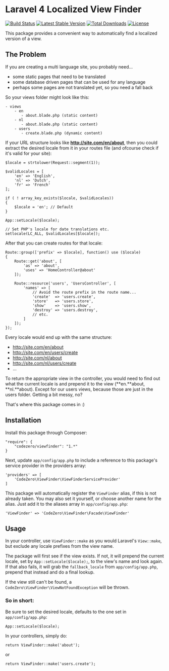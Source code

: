# Laravel 4 Localized View Finder #

[![Build Status](https://travis-ci.org/codezero-be/viewfinder.svg?branch=master)](https://travis-ci.org/codezero-be/viewfinder)
[![Latest Stable Version](https://poser.pugx.org/codezero/viewfinder/v/stable.svg)](https://packagist.org/packages/codezero/viewfinder)
[![Total Downloads](https://poser.pugx.org/codezero/viewfinder/downloads.svg)](https://packagist.org/packages/codezero/viewfinder)
[![License](https://poser.pugx.org/codezero/viewfinder/license.svg)](https://packagist.org/packages/codezero/viewfinder)

This package provides a convenient way to automatically find a localized version of a view.

## The Problem ##

If you are creating a multi language site, you probably need...

- some static pages that need to be translated
- some database driven pages that can be used for any language
- perhaps some pages are not translated yet, so you need a fall back

So your views folder might look like this:

    - views
        - en
           - about.blade.php (static content)
        - nl
           - about.blade.php (static content)
        - users
           - create.blade.php (dynamic content)

If your URL structure looks like **http://site.com/en/about**, then you could extract the desired locale from it in your routes file (and ofcourse check if it's valid for your site):

    $locale = strtolower(Request::segment(1));

	$validLocales = [
		'en' => 'English',
        'nl' => 'Dutch',
        'fr' => 'French'
	];

	if ( ! array_key_exists($locale, $validLocales))
	{
		$locale = 'en'; // Default
	}

	App::setLocale($locale);

	// Set PHP's locale for date translations etc.
	setlocale(LC_ALL, $validLocales[$locale]);

After that you can create routes for that locale:

    Route::group(['prefix' => $locale], function() use ($locale)
    {
    	Route::get('about', [
    		'as' => 'about',
    		'uses' => 'HomeController@about'
    	]);

		Route::resource('users', 'UsersController', [
	        'names' => [
				// Avoid the route prefix in the route name...
	            'create'  => 'users.create',
	            'store'   => 'users.store',
	            'show'    => 'users.show',
	            'destroy' => 'users.destroy',
				// etc.
	        ]
		]);
    });

Every locale would end up with the same structure:

- http://site.com/en/about
- http://site.com/en/users/create
- http://site.com/nl/about
- http://site.com/nl/users/create
- ...

To return the appropriate view in the controller, you would need to find out what the current locale is and prepend it to the view (**en.**about, **nl.**about). Except for our users views, because those are just in the users folder. Getting a bit messy, no?

That's where this package comes in :)

## Installation ##

Install this package through Composer:

    "require": {
    	"codezero/viewfinder": "1.*"
    }

Next, update `app/config/app.php` to include a reference to this package's service provider in the providers array:

    'providers' => [
	    'CodeZero\ViewFinder\ViewFinderServiceProvider'
    ]
This package will automatically register the `ViewFinder` alias, if this is not already taken. You may also set it yourself, or choose another name for the alias. Just add it to the aliases array in `app/config/app.php`:

	'ViewFinder' => 'CodeZero\ViewFinder\Facade\ViewFinder'

## Usage ##

In your controller, use `ViewFinder::make` as you would Laravel's `View::make`, but exclude any locale prefixes from the view name.

The package will first see if the view exists. If not, it will prepend the current locale, set by `App::setLocale($locale);`, to the view's name and look again. If that also fails, it will grab the `fallback_locale` from `app/config/app.php`, prepend that instead and do a final lookup.

If the view still can't be found, a `CodeZero\ViewFinder\ViewNotFoundException` will be thrown.

### So in short: ###

Be sure to set the desired locale, defaults to the one set in `app/config/app.php`:

    App::setLocale($locale);

In your controllers, simply do:

	return ViewFinder::make('about');

or 

	return ViewFinder::make('users.create');


